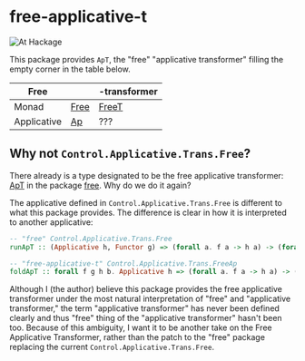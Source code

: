 # free-applicative-t

![At Hackage](https://img.shields.io/hackage/v/free-applicative-t.svg)

This package provides `ApT`, the "free" "applicative transformer" filling the empty corner in the table below.

| Free |    | -transformer |
|----|----|----|
|Monad| [Free](https://hackage.haskell.org/package/free-5.1.10/docs/Control-Monad-Free.html#t:Free) | [FreeT](https://hackage.haskell.org/package/free-5.1.10/docs/Control-Monad-Trans-Free.html#t:FreeT) |
|Applicative| [Ap](https://hackage.haskell.org/package/free-5.1.10/docs/Control-Applicative-Free.html#t:Ap) | ??? |

## Why not `Control.Applicative.Trans.Free`?

There already is a type designated to be the free applicative transformer: [ApT](https://hackage.haskell.org/package/free-5.1.10/docs/Control-Applicative-Trans-Free.html#t:ApT) in the package [free](https://hackage.haskell.org/package/free-5.1.10/). Why do we do it again?

The applicative defined in `Control.Applicative.Trans.Free` is different to what this package provides. The difference is clear in how it is interpreted to another applicative:

``` haskell
-- "free" Control.Applicative.Trans.Free
runApT :: (Applicative h, Functor g) => (forall a. f a -> h a) -> (forall a. g (h a) -> h a) -> ApT f g b -> h b

-- "free-applicative-t" Control.Applicative.Trans.FreeAp
foldApT :: forall f g h b. Applicative h => (forall a. f a -> h a) -> (forall a. g a -> h a) -> ApT f g b -> h b
```

Although I (the author) believe this package provides the free applicative transformer under the most natural interpretation of "free" and "applicative transformer," the term "applicative transformer" has never been defined clearly and thus "free" thing of the "applicative transformer" hasn't been too.
Because of this ambiguity, I want it to be another take on the Free Applicative Transformer, rather than the patch to the "free" package replacing the current `Control.Applicative.Trans.Free`.
